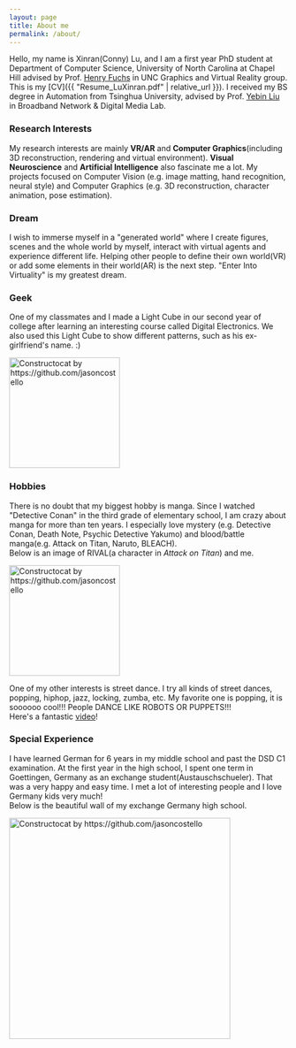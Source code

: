 ```yaml
---
layout: page
title: About me
permalink: /about/
---
```


Hello, my name is Xinran(Conny) Lu, and I am a first year PhD student at Department of Computer Science, University of North Carolina at Chapel Hill advised by Prof. [Henry Fuchs](http://henryfuchs.web.unc.edu/) in UNC Graphics and Virtual Reality group. This is my [CV]({{ "Resume_LuXinran.pdf" | relative_url }}). I received my BS degree in Automation from Tsinghua University, advised by Prof. [Yebin Liu](http://media.au.tsinghua.edu.cn/liuyebin.jsp) in Broadband Network & Digital Media Lab.

### Research Interests

My research interests are mainly **VR/AR** and **Computer Graphics**(including 3D reconstruction, rendering and virtual environment). **Visual Neuroscience** and **Artificial Intelligence** also fascinate me a lot. My projects focused on Computer Vision (e.g. image matting, hand recognition, neural style) and Computer Graphics (e.g. 3D reconstruction, character animation, pose estimation).

### Dream

I wish to immerse myself in a "generated world" where I create figures, scenes and the whole world by myself, interact with virtual agents and experience different life. Helping other people to define their own world(VR) or add some elements in their world(AR) is the next step. "Enter Into Virtuality" is my greatest dream.

### Geek

One of my classmates and I made a Light Cube in our second year of college after learning an interesting course called Digital Electronics. We also used this Light Cube to show different patterns, such as his ex-girlfriend's name. :)

<img src="{{ site.baseurl }}/images/about1_2.png" alt="Constructocat by https://github.com/jasoncostello" style="width: 200px;"/>

### Hobbies

There is no doubt that my biggest hobby is manga. Since I watched "Detective Conan" in the third grade of elementary school, I am crazy about manga for more than ten years. I especially love mystery (e.g. Detective Conan, Death Note, Psychic Detective Yakumo) and blood/battle manga(e.g. Attack on Titan, Naruto, BLEACH). <br>
Below is an image of RIVAL(a character in *Attack on Titan*) and me.

<img src="{{ site.baseurl }}/images/about1_1.jpeg" alt="Constructocat by https://github.com/jasoncostello" style="width: 200px;"/>

One of my other interests is street dance. I try all kinds of street dances, popping, hiphop, jazz, locking, zumba, etc. My favorite one is popping, it is soooooo cool!!! People DANCE LIKE ROBOTS OR PUPPETS!!! <br>
Here's a fantastic [video](https://www.youtube.com/watch?v=Ihx1BO7_Jvc)!

### Special Experience

I have learned German for 6 years in my middle school and past the DSD C1 examination. At the first year in the high school, I spent one term in Goettingen, Germany as an exchange student(Austauschschueler). That was a very happy and easy time. I met a lot of interesting people and I love Germany kids very much! <br>
Below is the beautiful wall of my exchange Germany high school.

<img src="{{ site.baseurl }}/images/about1_3.jpeg" alt="Constructocat by https://github.com/jasoncostello" style="width: 400px;"/>
